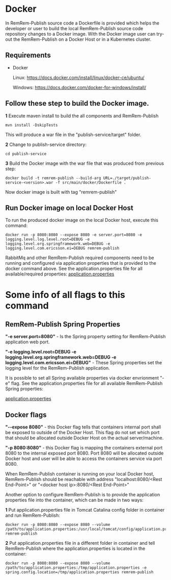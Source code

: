 # Docker

In RemRem-Publish source code a Dockerfile is provided which helps the developer or user to build the local RemRem-Publish source code repository changes to a Docker image.
With the Docker image user can try-out the RemRem-Publish on a Docker Host or in a Kubernetes cluster.

## Requirements
- Docker 


  Linux: https://docs.docker.com/install/linux/docker-ce/ubuntu/

  
  Windows: https://docs.docker.com/docker-for-windows/install/


## Follow these step to build the Docker image.

**1** Execute maven install to build the all components and RemRem-Publish
    
    mvn install -DskipTests

This will produce a war file in the "publish-service/target" folder.

**2** Change to publish-service directory: 
    
    cd publish-service

**3** Build the Docker image with the war file that was produced from previous step: 
    
    docker build -t remrem-publish --build-arg URL=./target/publish-service-<version>.war -f src/main/docker/Dockerfile . 


Now docker image is built with tag "remrem-publish"

## Run Docker image on local Docker Host
To run the produced docker image on the local Docker host, execute this command: 
    
    docker run -p 8080:8080 --expose 8080 -e server.port=8080 -e logging.level.log.level.root=DEBUG -e logging.level.org.springframework.web=DEBUG -e logging.level.com.ericsson.ei=DEBUG remrem-publish

RabbitMq and other RemRem-Publish required components need to be running and configured via application properties that is provided to the docker command above. See the application.properties file for all available/required properties:
[application.properties](https://github.com/eiffel-community/eiffel-remrem-publish/blob/master/publish-service/src/main/resources/application.properties)

# Some info of all flags to this command


## RemRem-Publish Spring Properties


<B>"-e server.port=8080"</B> - Is the Spring property setting for RemRem-Publish application web port.


<B>"-e logging.level.root=DEBUG -e logging.level.org.springframework.web=DEBUG -e 
logging.level.com.ericsson.ei=DEBUG"</B> - These Spring properties set the logging level for the RemRem-Publish application. 


It is possible to set all Spring available properties via docker envrionment "-e" flag. See the application.properties file for all available RemRem-Publish Spring properties:


[application.properties](https://github.com/eiffel-community/eiffel-remrem-publish/blob/master/publish-service/src/main/resources/application.properties)


## Docker flags


<B>"--expose 8080"</B> - this Docker flag tells that containers internal port shall be exposed to outside of the Docker Host. This flag do not set which port that should be allocated outside Docker Host on the actual server/machine.


<B>"-p 8080:8080"</B> - this Docker flag is mapping the containers external port 8080 to the internal exposed port 8080. Port 8080 will be allocated outside Docker host and user will be able to access the containers service via port 8080.


When RemRem-Publish container is running on your local Docker host, RemRem-Publish should be reachable with address "localhost:8080/\<Rest End-Point\>" or "\<docker host ip\>:8080/\<Rest End-Point\>"


Another option to configure RemRem-Publish is to provide the application properties file into the container, which can be made in two ways:

**1** Put application.properties file in Tomcat Catalina config folder in container and run RemRem-Publish:
    
    docker run -p 8080:8080 --expose 8080 --volume /path/to/application.properties:/usr/local/tomcat/config/application.properties remrem-publish

**2** Put application.properties file in a different folder in container and tell RemRem-Publish where the application.properties is located in the container:
    
    docker run -p 8080:8080 --expose 8080 --volume /path/to/application.properties:/tmp/application.properties -e spring.config.location=/tmp/application.properties remrem-publish
